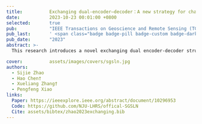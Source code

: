 ```yaml
---
title:          Exchanging dual-encoder–decoder：A new strategy for change detection with semantic guidance and spatial localization
date:           2023-10-23 00:01:00 +0800
selected:       true
pub:            "IEEE Transactions on Geoscience and Remote Sensing (TGRS) (SCI Q1 TOP, IF=8.3)"
pub_last:       ' <span class="badge badge-pill badge-custom badge-dark">Journal</span>'
pub_date:       "2023"
abstract: >-
  This research introduces a novel exchanging dual encoder-decoder structure for binary change detection. It addresses limitations of existing methods by fusing bitemporal features at the decision level and leveraging bitemporal semantic features. The proposed model achieves superior performance and high efficiency across various change detection scenarios.

cover:          assets/images/covers/sgsln.jpg
authors:
  - Sijie Zhao
  - Hao Chen†
  - Xueliang Zhang†
  - Pengfeng Xiao
links:
  Paper: https://ieeexplore.ieee.org/abstract/document/10296953
  Code: https://github.com/NJU-LHRS/offical-SGSLN
  Cite: assets/bibtex/zhao2023exchanging.bib
---
```

